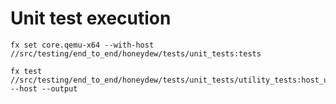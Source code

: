 # Unit test execution
```shell
fx set core.qemu-x64 --with-host //src/testing/end_to_end/honeydew/tests/unit_tests:tests

fx test //src/testing/end_to_end/honeydew/tests/unit_tests/utility_tests:host_utils_test --host --output
```
